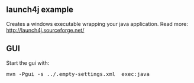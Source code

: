 ## launch4j example

Creates a windows executable wrapping your java application. Read more: http://launch4j.sourceforge.net/

## GUI

Start the gui with:

<pre>
mvn -Pgui -s ../.empty-settings.xml  exec:java
</pre>
